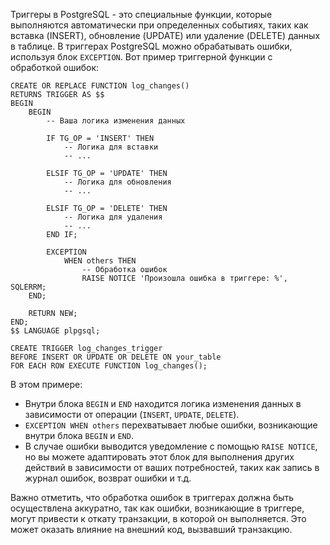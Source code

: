 Триггеры в PostgreSQL - это специальные функции, которые выполняются автоматически при определенных событиях, таких как вставка (INSERT), обновление (UPDATE) или удаление (DELETE) данных в таблице. В триггерах PostgreSQL можно обрабатывать ошибки, используя блок `EXCEPTION`. Вот пример триггерной функции с обработкой ошибок:

```plpgsql
CREATE OR REPLACE FUNCTION log_changes()
RETURNS TRIGGER AS $$
BEGIN
    BEGIN
        -- Ваша логика изменения данных

        IF TG_OP = 'INSERT' THEN
            -- Логика для вставки
            -- ...

        ELSIF TG_OP = 'UPDATE' THEN
            -- Логика для обновления
            -- ...

        ELSIF TG_OP = 'DELETE' THEN
            -- Логика для удаления
            -- ...
        END IF;

        EXCEPTION
            WHEN others THEN
                -- Обработка ошибок
                RAISE NOTICE 'Произошла ошибка в триггере: %', SQLERRM;
    END;

    RETURN NEW;
END;
$$ LANGUAGE plpgsql;

CREATE TRIGGER log_changes_trigger
BEFORE INSERT OR UPDATE OR DELETE ON your_table
FOR EACH ROW EXECUTE FUNCTION log_changes();
```

В этом примере:

- Внутри блока `BEGIN` и `END` находится логика изменения данных в зависимости от операции (`INSERT`, `UPDATE`, `DELETE`).
- `EXCEPTION WHEN others` перехватывает любые ошибки, возникающие внутри блока `BEGIN` и `END`.
- В случае ошибки выводится уведомление с помощью `RAISE NOTICE`, но вы можете адаптировать этот блок для выполнения других действий в зависимости от ваших потребностей, таких как запись в журнал ошибок, возврат ошибки и т.д.

Важно отметить, что обработка ошибок в триггерах должна быть осуществлена аккуратно, так как ошибки, возникающие в триггере, могут привести к откату транзакции, в которой он выполняется. Это может оказать влияние на внешний код, вызвавший транзакцию.
